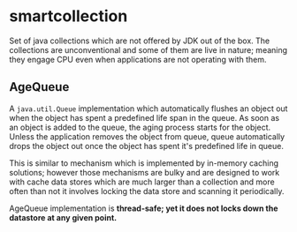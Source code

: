 # smartcollection

Set of java collections which are not offered by JDK out of the box. The collections are unconventional and some of them are live in nature; meaning they engage CPU even when applications are not operating with them.

## AgeQueue
A `java.util.Queue` implementation which automatically flushes an object out when the object has spent a predefined life span in the queue. As soon as an object is added to the queue, the aging process starts for the object. Unless the application removes the object from queue, queue automatically drops the object out once the object has spent it's predefined life in queue.

This is similar to mechanism which is implemented by in-memory caching solutions; however those mechanisms are bulky and are designed to work with cache data stores which are much larger than a collection and more often than not it involves locking the data store and scanning it periodically.

AgeQueue implementation is **thread-safe; yet it does not locks down the datastore at any given point.**

